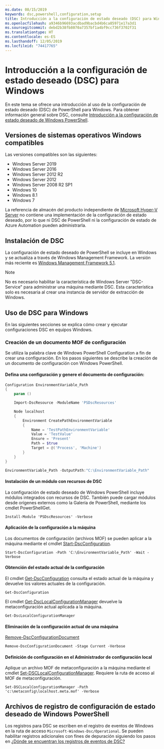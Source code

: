 ```yaml
---
ms.date: 08/15/2019
keywords: dsc,powershell,configuration,setup
title: Introducción a la configuración de estado deseado (DSC) para Windows
ms.openlocfilehash: a9346b96693acdbad9bacbd4b6ca85971e17a3d1
ms.sourcegitcommit: debd2b38fb8070a7357bf1a4bf9cc736f3702f31
ms.translationtype: HT
ms.contentlocale: es-ES
ms.lasthandoff: 12/05/2019
ms.locfileid: "74417765"
---
```

# <a name="get-started-with-desired-state-configuration-dsc-for-windows"></a>Introducción a la configuración de estado deseado (DSC) para Windows

En este tema se ofrece una introducción al uso de la configuración de estado deseado (DSC) de PowerShell para Windows.
Para obtener información general sobre DSC, consulte [Introducción a la configuración de estado deseado de Windows PowerShell](../overview/overview.md).

## <a name="supported-windows-operation-system-versions"></a>Versiones de sistemas operativos Windows compatibles

Las versiones compatibles son las siguientes:

- Windows Server 2019
- Windows Server 2016
- Windows Server 2012 R2
- Windows Server 2012
- Windows Server 2008 R2 SP1
- Windows 10
- Windows 8.1
- Windows 7

La referencia de almacén del producto independiente de [Microsoft Hyper-V Server](/windows-server/virtualization/hyper-v/hyper-v-server-2016) no contiene una implementación de la configuración de estado deseado, por lo que ni DSC de PowerShell ni la configuración de estado de Azure Automation pueden administrarla.

## <a name="installing-dsc"></a>Instalación de DSC

La configuración de estado deseado de PowerShell se incluye en Windows y se actualiza a través de Windows Management Framework.
La versión más reciente es [Windows Management Framework 5.1](https://www.microsoft.com/en-us/download/details.aspx?id=54616).

> [!NOTE]
> No es necesario habilitar la característica de Windows Server "DSC-Service" para administrar una máquina mediante DSC.
> Esta característica solo es necesaria al crear una instancia de servidor de extracción de Windows.

## <a name="using-dsc-for-windows"></a>Uso de DSC para Windows

En las siguientes secciones se explica cómo crear y ejecutar configuraciones DSC en equipos Windows.

### <a name="creating-a-configuration-mof-document"></a>Creación de un documento MOF de configuración

Se utiliza la palabra clave de Windows PowerShell Configuration a fin de crear una configuración.
En los pasos siguientes se describe la creación de un documento de configuración con Windows PowerShell.

#### <a name="define-a-configuration-and-generate-the-configuration-document"></a>Defina una configuración y genere el documento de configuración:

```powershell
Configuration EnvironmentVariable_Path
{
    param ()

    Import-DscResource -ModuleName 'PSDscResources'

    Node localhost
    {
        Environment CreatePathEnvironmentVariable
        {
            Name = 'TestPathEnvironmentVariable'
            Value = 'TestValue'
            Ensure = 'Present'
            Path = $true
            Target = @('Process', 'Machine')
        }
    }
}

EnvironmentVariable_Path -OutputPath:"C:\EnvironmentVariable_Path"
```
#### <a name="install-a-module-containing-dsc-resources"></a>Instalación de un módulo con recursos de DSC

La configuración de estado deseado de Windows PowerShell incluye módulos integrados con recursos de DSC.
También puede cargar módulos desde orígenes externos como la Galería de PowerShell, mediante los cmdlet PowerShellGet.

`Install-Module 'PSDscResources' -Verbose`

#### <a name="apply-the-configuration-to-the-machine"></a>Aplicación de la configuración a la máquina

Los documentos de configuración (archivos MOF) se pueden aplicar a la máquina mediante el cmdlet [Start-DscConfiguration](/powershell/module/psdesiredstateconfiguration/start-dscconfiguration).

`Start-DscConfiguration -Path 'C:\EnvironmentVariable_Path' -Wait -Verbose`

#### <a name="get-the-current-state-of-the-configuration"></a>Obtención del estado actual de la configuración

El cmdlet [Get-DscConfiguration](/powershell/module/psdesiredstateconfiguration/get-dscconfiguration) consulta el estado actual de la máquina y devuelve los valores actuales de la configuración.

`Get-DscConfiguration`

El cmdlet [Get-DscLocalConfigurationManager](/powershell/module/psdesiredstateconfiguration/get-dscLocalConfigurationManager) devuelve la metaconfiguración actual aplicada a la máquina.

`Get-DscLocalConfigurationManager`

#### <a name="remove-the-current-configuration-from-a-machine"></a>Eliminación de la configuración actual de una máquina

[Remove-DscConfigurationDocument](/powershell/module/psdesiredstateconfiguration/remove-dscconfigurationdocument)

`Remove-DscConfigurationDocument -Stage Current -Verbose`

#### <a name="configure-settings-in-local-configuration-manager"></a>Definición de configuración en el Administrador de configuración local

Aplique un archivo MOF de metaconfiguración a la máquina mediante el cmdlet [Set-DSCLocalConfigurationManager](/powershell/module/PSDesiredStateConfiguration/Set-DscLocalConfigurationManager).
Requiere la ruta de acceso al MOF de metaconfiguración.

`Set-DSCLocalConfigurationManager -Path 'c:\metaconfig\localhost.meta.mof' -Verbose`

## <a name="windows-powershell-desired-state-configuration-log-files"></a>Archivos de registro de configuración de estado deseado de Windows PowerShell

Los registros para DSC se escriben en el registro de eventos de Windows en la ruta de acceso `Microsoft-Windows-Dsc/Operational`.
Se pueden habilitar registros adicionales con fines de depuración siguiendo los pasos en [¿Dónde se encuentran los registros de eventos de DSC?](/powershell/scripting/dsc/troubleshooting/troubleshooting#where-are-dsc-event-logs)
